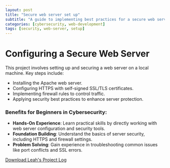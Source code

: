 ```yaml
---
layout: post
title: "Secure web server set up"
subtitle: "A guide to implementing best practices for a secure web server."
categories: [cybersecurity, web-development]
tags: [security, web-server, setup]
---
```

# Configuring a Secure Web Server

This project involves setting up and securing a web server on a local machine. Key steps include:
- Installing the Apache web server.
- Configuring HTTPS with self-signed SSL/TLS certificates.
- Implementing firewall rules to control traffic.
- Applying security best practices to enhance server protection.

### Benefits for Beginners in Cybersecurity:
- **Hands-On Experience**: Learn practical skills by directly working with web server configuration and security tools.
- **Foundation Building**: Understand the basics of server security, including HTTPS and firewall settings.
- **Problem Solving**: Gain experience in troubleshooting common issues like port conflicts and SSL errors.

[Download Leah's Project Log](/assets/Leah_project_log.docx)
